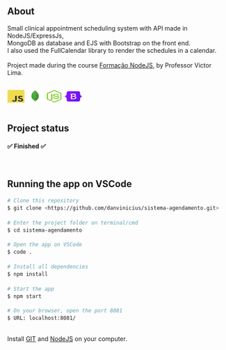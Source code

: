 ## About
Small clinical appointment scheduling system with API made in NodeJS/ExpressJs,<br/>
MongoDB as database and EJS with Bootstrap on the front end.<br/>
I also used the FullCalendar library to render the schedules in a calendar.<br/><br/>
Project made during the course <a href="https://www.udemy.com/course/formacao-nodejs/">Formação NodeJS</a>, by Professor Victor Lima.<br/>

<div style="display: inline_block"><br>
    <img align="center" alt="Javascript" title="Javascript" height="30" width="40" src="https://raw.githubusercontent.com/devicons/devicon/master/icons/javascript/javascript-original.svg">
    <img align="center" alt="MongoDB" title="MongoDB" height="30" width="40" src="https://raw.githubusercontent.com/devicons/devicon/master/icons/mongodb/mongodb-original.svg">
    <img align="center" alt="NodeJs" title="NodeJS" height="30" width="40" src="https://raw.githubusercontent.com/devicons/devicon/master/icons/nodejs/nodejs-original.svg">
    <img align="center" alt="Bootstrap" title="Bootstrap" height="30" width="40" src="https://raw.githubusercontent.com/devicons/devicon/master/icons/bootstrap/bootstrap-original.svg">
    
</div>
<br/>

## Project status
<h4> 
    ✅ Finished ✅
</h4>
<br/>

## Running the app on VSCode
```bash
# Clone this repository
$ git clone <https://github.com/danvinicius/sistema-agendamento.git>

# Enter the project folder on terminal/cmd
$ cd sistema-agendamento

# Open the app on VSCode
$ code .

# Install all dependencies
$ npm install

# Start the app
$ npm start

# On your browser, open the port 8081
$ URL: localhost:8081/

```
<br/>
Install <a href="https://git-scm.com/">GIT</a> and <a href="https://nodejs.org/en/">NodeJS</a> on your computer.
